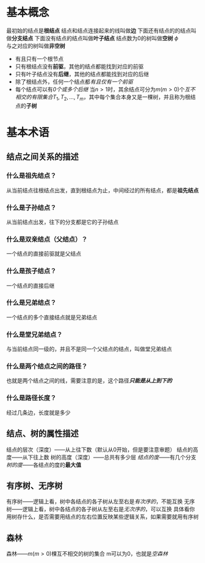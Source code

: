 # 基本概念
最初始的结点是**根结点**
结点和结点连接起来的线叫做**边**
下面还有结点的的结点叫做**分支结点**
下面没有结点的结点叫做**叶子结点**
结点数为0的树叫做**空树** $\phi$  
与之对应的树叫做**非空树**
- 有且只有一个根节点
- 只有根结点没有**前驱**，其他的结点都能找到对应的前驱
- 只有叶子结点没有**后继**，其他的结点都能找到对应的后继
- 除了根结点外，任何一个结点都*有且仅有一个前驱*
- 每个结点可以有*0个或多个后继* 
当$n>1$时，其余结点可分为$m(m>0)$个*互不相交的有限集合*$T_1,T_2,...,T_m$，其中每个集合本身又是一棵树，并且称为根结点的**子树**
# 基本术语
## 结点之间关系的描述
### 什么是祖先结点？
从当前结点往根结点出发，直到根结点为止，中间经过的所有结点，都是**祖先结点**
### 什么是子孙结点？
从当前结点出发，往下的分支都是它的子孙结点
### 什么是双亲结点（父结点）？
一个结点的直接前驱就是父结点
### 什么是孩子结点？
一个结点的直接后继
### 什么是兄弟结点？
一个结点的多个直接结点就是兄弟结点
### 什么是堂兄弟结点？
与当前结点同一级的，并且不是同一个父结点的结点，叫做堂兄弟结点
### 什么是两个结点之间的路径？
也就是两个结点之间的线，需要注意的是，这个路径***只能是从上到下的***
### 什么是路径长度？
经过几条边，长度就是多少
## 结点、树的属性描述
结点的层次（深度）——从上往下数（默认从0开始，但是要注意审题）
结点的高度——从下往上数
树的高度（深度）——总共有多少层
*结点的度*——有几个分支
*树的度*——各结点的度的**最大值**
## 有序树、无序树
有序树——逻辑上看，树中各结点的各子树从左至右是*有次序的*，不能互换
无序树——逻辑上看，树中各结点的各子树从左至右是*无次序的*，可以互换
具体看你用树存什么，是否需要用结点的左右位置反映某些逻辑关系，如果需要就用有序树
## 森林
森林——$m(m>0)$棵互不相交的树的集合
m可以为0，也就是*空森林*
